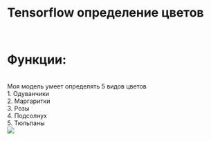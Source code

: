 <h1>Tensorflow определение цветов</h1><br>
<h1>Функции:</h1><br>
Моя модель умеет определять 5 видов цветов <br>
1. Одуванчики<br>
2. Маргаритки<br>
3. Розы<br>
4. Подсолнух<br>
5. Тюльпаны<br>
<img src="https://github.com/Vova2808/TensorFlow_Flowers/assets/96084748/4b6de259-f53c-4288-9a8d-8c25a9f8921e">
